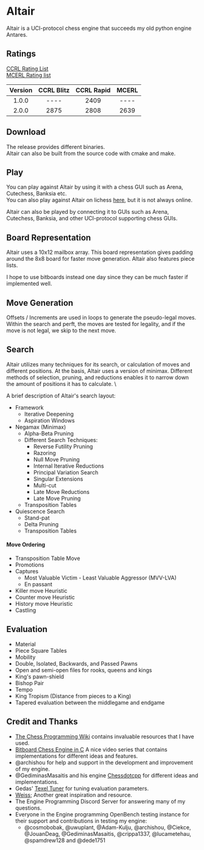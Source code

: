 # Altair
Altair is a UCI-protocol chess engine that succeeds my old python engine Antares.

## Ratings
[CCRL Rating List](http://ccrl.chessdom.com/ccrl/) \
[MCERL Rating list](https://www.chessengeria.com/mcerl)

| Version | CCRL Blitz | CCRL Rapid | MCERL |
|:-------:|:----------:|:----------:|:-----:|
|  1.0.0  |    ----    |    2409    | ----  |
|  2.0.0  |    2875    |    2808    | 2639  |


## Download
The release provides different binaries. \
Altair can also be built from the source code with cmake and make.

## Play
You can play against Altair by using it with a chess GUI such as Arena, Cutechess, Banksia etc. \
You can also play against Altair on lichess [here](https://lichess.org/@/Altair_Engine), but it is not always online.

Altair can also be played by connecting it to GUIs such as Arena, Cutechess, Banksia, and other UCI-protocol supporting 
chess GUIs.

## Board Representation
Altair uses a 10x12 mailbox array. This board representation gives padding around the 8x8 board for faster move generation. Altair also features
piece lists.

I hope to use bitboards instead one day since they can be much faster if implemented well.

## Move Generation
Offsets / Increments are used in loops to generate the pseudo-legal moves. Within the search and perft, the moves are tested for 
legality, and if the move is not legal, we skip to the next move.

## Search
Altair utilizes many techniques for its search, or calculation of moves and different positions. 
At the basis, Altair uses a version of minimax. Different methods of selection, pruning, and reductions enables
it to narrow down the amount of positions it has to calculate. \

A brief description of Altair's search layout: 

- Framework
  - Iterative Deepening
  - Aspiration Windows
- Negamax (Minimax)
  - Alpha-Beta Pruning
  - Different Search Techniques:
    - Reverse Futility Pruning
    - Razoring
    - Null Move Pruning
    - Internal Iterative Reductions
    - Principal Variation Search
    - Singular Extensions
    - Multi-cut
    - Late Move Reductions
    - Late Move Pruning
  - Transposition Tables
- Quiescence Search
  - Stand-pat
  - Delta Pruning
  - Transposition Tables
  
#### Move Ordering
- Transposition Table Move
- Promotions
- Captures
  - Most Valuable Victim - Least Valuable Aggressor (MVV-LVA)
  - En passant
- Killer move Heuristic
- Counter move Heuristic
- History move Heuristic
- Castling

## Evaluation
- Material
- Piece Square Tables
- Mobility
- Double, Isolated, Backwards, and Passed Pawns
- Open and semi-open files for rooks, queens and kings
- King's pawn-shield
- Bishop Pair
- Tempo
- King Tropism (Distance from pieces to a King)
- Tapered evaluation between the middlegame and endgame

## Credit and Thanks
- [The Chess Programming Wiki](https://www.chessprogramming.org/Main_Page) 
contains invaluable resources that I have used.
- [Bitboard Chess Engine in C](https://www.youtube.com/playlist?list=PLmN0neTso3Jxh8ZIylk74JpwfiWNI76Cs)
A nice video series that contains implementations for different ideas and features.
- @archishou for help and support in the development and improvement of my engine.
- @GediminasMasaitis and his engine [Chessdotcpp](https://github.com/GediminasMasaitis/chess-dot-cpp) 
for different ideas and implementations.
- Gedas' [Texel Tuner](https://github.com/GediminasMasaitis/texel-tuner/tree/main/src) for tuning evaluation parameters.
- [Weiss](https://github.com/TerjeKir/weiss); Another great inspiration and resource.
- The Engine Programming Discord Server for answering many of my questions.
- Everyone in the Engine programming OpenBench testing instance for their support and 
contributions in testing my engine:
  - @cosmobobak, @uwuplant, @Adam-Kulju, @archishou, @Ciekce, @JouanDeag, 
@GediminasMasaitis, @crippa1337, @lucametehau, @spamdrew128 and @dede1751
